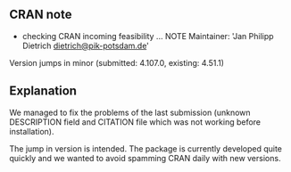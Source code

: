 ## CRAN note

* checking CRAN incoming feasibility ... NOTE
Maintainer: 'Jan Philipp Dietrich <dietrich@pik-potsdam.de>'

Version jumps in minor (submitted: 4.107.0, existing: 4.51.1)

## Explanation

We managed to fix the problems of the last submission (unknown DESCRIPTION field and CITATION file which was not working before installation).

The jump in version is intended. The package is currently developed quite quickly and we wanted to avoid spamming CRAN daily with new versions. 


